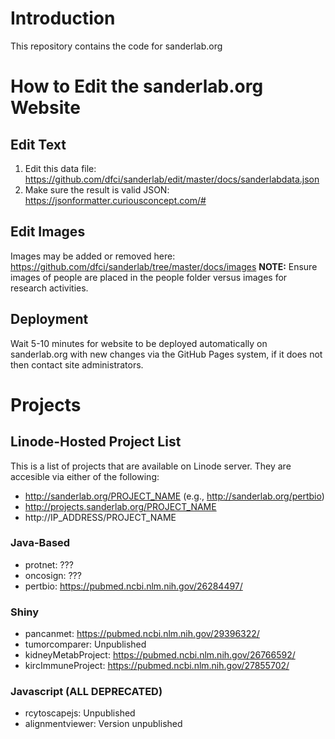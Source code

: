 # Introduction

This repository contains the code for sanderlab.org 

# How to Edit the sanderlab.org Website 

## Edit Text
1. Edit this data file: https://github.com/dfci/sanderlab/edit/master/docs/sanderlabdata.json
2. Make sure the result is valid JSON: https://jsonformatter.curiousconcept.com/#

## Edit Images
Images may be added or removed here: https://github.com/dfci/sanderlab/tree/master/docs/images **NOTE:** Ensure images of people are placed in the people folder versus images for research activities. 

## Deployment
Wait 5-10 minutes for website to be deployed automatically on sanderlab.org with new changes via the GitHub Pages system, if it does not then contact site administrators.

# Projects 
## Linode-Hosted Project List 
This is a list of projects that are available on Linode server. They are accesible via either of the following: 

* http://sanderlab.org/PROJECT_NAME (e.g., http://sanderlab.org/pertbio)
* http://projects.sanderlab.org/PROJECT_NAME
* http://IP_ADDRESS/PROJECT_NAME 

### Java-Based
* protnet: ???
* oncosign: ???
* pertbio: https://pubmed.ncbi.nlm.nih.gov/26284497/

### Shiny
* pancanmet: https://pubmed.ncbi.nlm.nih.gov/29396322/
* tumorcomparer: Unpublished
* kidneyMetabProject: https://pubmed.ncbi.nlm.nih.gov/26766592/
* kircImmuneProject: https://pubmed.ncbi.nlm.nih.gov/27855702/

### Javascript (ALL DEPRECATED)
* rcytoscapejs: Unpublished
* alignmentviewer: Version unpublished
